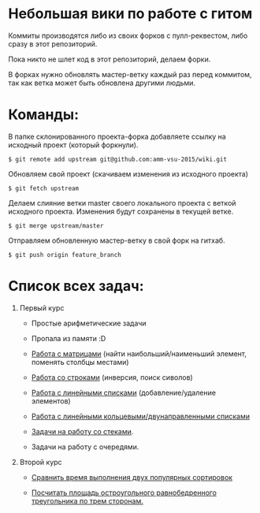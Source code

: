 # Небольшая вики по работе с гитом

Коммиты производятся либо из своих форков с пулл-реквестом, либо сразу в этот репозиторий.


Пока никто не шлет код в этот репозиторий, делаем форки.

В форках нужно обновлять мастер-ветку каждый раз перед коммитом, так как ветка может быть обновлена другими людьми.


Команды:
========

В папке склонированного проекта-форка добавляете ссылку на исходный проект (который форкнули).

```Shell
$ git remote add upstream git@github.com:amm-vsu-2015/wiki.git
```

Обновляем свой проект (скачиваем изменения из исходного проекта)

```Shell
$ git fetch upstream
```

Делаем слияние ветки master своего локального проекта с веткой исходного проекта.
Изменения будут сохранены в текущей ветке.

```Shell
$ git merge upstream/master
```

Отправляем обновленную мастер-ветку в свой форк на гитхаб.

```Shell
$ git push origin feature_branch
```




# Список всех задач:

1. Первый курс
   - Простые арифметические задачи
   - Пропала из памяти :D
   - [Работа с матрицами](https://github.com/amm-vsu-2015/1y1s_basic/tree/master/task3) (найти наибольший/наименьший элемент, поменять столбцы местами)
   - [Работа со строками](https://github.com/amm-vsu-2015/1y1s_basic/blob/master/task4) (инверсия, поиск сиволов)

   - [Работа с линейными списками](https://github.com/amm-vsu-2015/1y2s_basis/tree/master/task1) (добавление/удаление элементов)
   - [Работа с линейными кольцевыми/двунаправленными списками](https://github.com/amm-vsu-2015/1y2s_basis/tree/master/task2)
   - [Задачи на работу со стеками](https://github.com/amm-vsu-2015/1y2s_basis/tree/master/task3).
   - Задачи на работу с очередями.

2. Второй курс
   - [Сравнить время выполнения двух популярных сортировок](https://github.com/amm-vsu-2015/2y1s_algorithms/tree/master/task1)

   - [Посчитать площадь остроугольного равнобедренного треугольника по трем сторонам.](https://github.com/amm-vsu-2015/2y2s_cpp/tree/master/task1)
